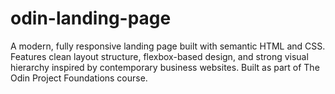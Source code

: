 # odin-landing-page
A modern, fully responsive landing page built with semantic HTML and CSS. Features clean layout structure, flexbox-based design, and strong visual hierarchy inspired by contemporary business websites. Built as part of The Odin Project Foundations course.
